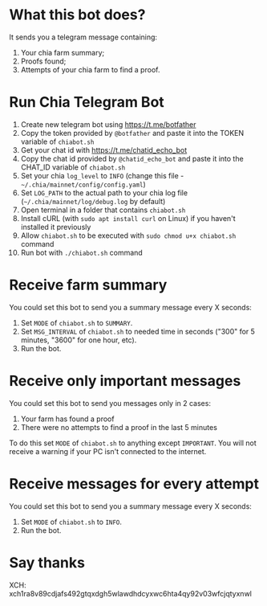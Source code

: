 # What this bot does?
It sends you a telegram message containing: 
1) Your chia farm summary;
2) Proofs found;
3) Attempts of your chia farm to find a proof.

# Run Chia Telegram Bot
1. Create new telegram bot using https://t.me/botfather
2. Copy the token provided by `@botfather` and paste it into the TOKEN variable of `chiabot.sh`
2. Get your chat id with https://t.me/chatid_echo_bot
4. Copy the chat id provided by `@chatid_echo_bot` and paste it into the CHAT_ID variable of `chiabot.sh`
5. Set your chia `log_level` to `INFO` (change this file - `~/.chia/mainnet/config/config.yaml`)
6. Set `LOG_PATH` to the actual path to your chia log file (`~/.chia/mainnet/log/debug.log` by default)
7. Open terminal in a folder that contains `chiabot.sh`
8. Install cURL (with `sudo apt install curl` on Linux) if you haven't installed it previously 
9. Allow `chiabot.sh` to be executed with `sudo chmod u+x chiabot.sh` command
10. Run bot with `./chiabot.sh` command

# Receive farm summary
You could set this bot to send you a summary message every X seconds:
1. Set `MODE` of `chiabot.sh` to `SUMMARY`.
2. Set `MSG_INTERVAL` of `chiabot.sh` to needed time in seconds ("300" for 5 minutes, "3600" for one hour, etc).
3. Run the bot.

# Receive only important messages
You could set this bot to send you messages only in 2 cases:
1. Your farm has found a proof
2. There were no attempts to find a proof in the last 5 minutes
 
To do this set `MODE` of `chiabot.sh` to anything except `IMPORTANT`.
You will not receive a warning if your PC isn't connected to the internet.

# Receive messages for every attempt 
You could set this bot to send you a summary message every X seconds:
1. Set `MODE` of `chiabot.sh` to `INFO`.
2. Run the bot.

# Say thanks
XCH: xch1ra8v89cdjafs492gtqxdgh5wlawdhdcyxwc6hta4qy92v03wfcjqtyxnwl
